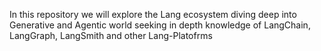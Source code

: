  In this repository we will explore the Lang ecosystem diving deep into Generative and Agentic world seeking in depth knowledge of LangChain, LangGraph,
 LangSmith and other Lang-Platofrms 
